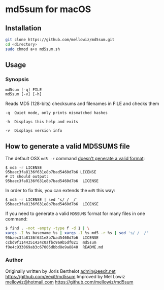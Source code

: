# md5sum for macOS

## Installation

```bash
git clone https://github.com/mellowiz/md5sum.git
cd <directory>
sudo chmod a+x md5sum.sh
```

## Usage

### Synopsis

	md5sum [-q] FILE
	md5sum [-v] [-h]

Reads MD5 (128-bits) checksums and filenames in FILE and checks them

	-q	Quiet mode, only prints mismatched hashes

	-h	Displays this help and exits

	-v	Displays version info

## How to generate a valid MD5SUMS file

The default OSX `md5 -r` command [doesn't generate a valid format](http://blog.eexit.net/sh-md5sum-c-like-for-mac-osx/):

	$ md5 -r LICENSE
	95baec3fa8136f631e8b7bad5460d7b6 LICENSE
	# It should output:
	95baec3fa8136f631e8b7bad5460d7b6  LICENSE

In order to fix this, you can extends the `md5` this way:

	$ md5 -r LICENSE | sed 's/ /  /'
	95baec3fa8136f631e8b7bad5460d7b6  LICENSE

If you need to generate a valid `MD5SUMS` format for many files in one command:

```bash
$ find . -not -empty -type f -d 1 | \
xargs -I %s basename %s | xargs -I %s md5 -r %s | sed 's/ /  /'
95baec3fa8136f631e8b7bad5460d7b6  LICENSE
ccbd9f1144351424c0afbc9a9b5df021  md5sum
f9e4c933069ab3c67006dbbd8e9a8840  README.md
```

### Author

  Originally written by Joris Berthelot <admin@eexit.net>
  https://github.com/eexit/md5sum
  Improved by Mel Lowiz <mellowiz@hotmail.com>
  https://github.com/mellowiz/md5sum
